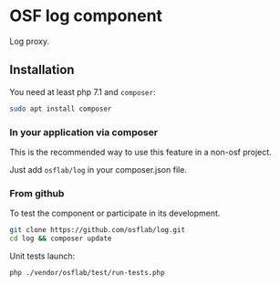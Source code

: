 # OSF log component

Log proxy.

## Installation

You need at least php 7.1 and `composer`:

```bash
sudo apt install composer
```

### In your application via composer

This is the recommended way to use this feature in a non-osf project.

Just add `osflab/log` in your composer.json file.

### From github

To test the component or participate in its development.

```bash
git clone https://github.com/osflab/log.git
cd log && composer update
```

Unit tests launch:

```bash
php ./vendor/osflab/test/run-tests.php
```
